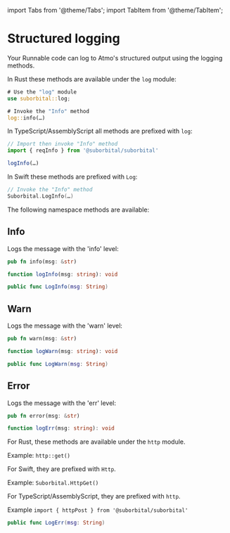 import Tabs from '@theme/Tabs';
import TabItem from '@theme/TabItem';


# Structured logging

Your Runnable code can log to Atmo's structured output using the logging methods.


<Tabs groupId="reactr-language">

<TabItem value="rust" label="Rust">

In Rust these methods are available under the `log` module:

```rust
# Use the "log" module
use suborbital::log;

# Invoke the "Info" method
log::info(…)
```

</TabItem>

<TabItem value="assemblyscript" label="AssemblyScript 🧪">

In TypeScript/AssemblyScript all methods are prefixed with `log`:

```typescript
// Import then invoke "Info" method
import { reqInfo } from '@suborbital/suborbital'

logInfo(…)
```

</TabItem>

<TabItem value="swift" label="Swift 🧪">

In Swift these methods are prefixed with `Log`:

```swift
// Invoke the "Info" method
Suborbital.LogInfo(…)
```

</TabItem>

</Tabs>

The following namespace methods are available:


## Info

Logs the message with the 'info' level:

<Tabs groupId="reactr-language">

<TabItem value="rust" label="Rust">

```rust
pub fn info(msg: &str)
```

</TabItem>

<TabItem value="assemblyscript" label="AssemblyScript 🧪">

```typescript
function logInfo(msg: string): void
```

</TabItem>

<TabItem value="swift" label="Swift 🧪">

```swift
public func LogInfo(msg: String)
```

</TabItem>

</Tabs>


## Warn

Logs the message with the 'warn' level:

<Tabs groupId="reactr-language">

<TabItem value="rust" label="Rust">

```rust
pub fn warn(msg: &str)
```

</TabItem>

<TabItem value="assemblyscript" label="AssemblyScript 🧪">

```typescript
function logWarn(msg: string): void
```

</TabItem>

<TabItem value="swift" label="Swift 🧪">

```swift
public func LogWarn(msg: String)
```

</TabItem>

</Tabs>


## Error

Logs the message with the 'err' level:

<Tabs groupId="reactr-language">

<TabItem value="rust" label="Rust">

```rust
pub fn error(msg: &str)
```

</TabItem>

<TabItem value="assemblyscript" label="AssemblyScript 🧪">

```typescript
function logErr(msg: string): void
```

</TabItem>


For Rust, these methods are available under the `http` module.

Example: `http::get()`

For Swift, they are prefixed with `Http`.

Example: `Suborbital.HttpGet()`

For TypeScript/AssemblyScript, they are prefixed with `http`.

Example `import { httpPost } from '@suborbital/suborbital'`

<TabItem value="swift" label="Swift 🧪">

```swift
public func LogErr(msg: String)
```

</TabItem>

</Tabs>
